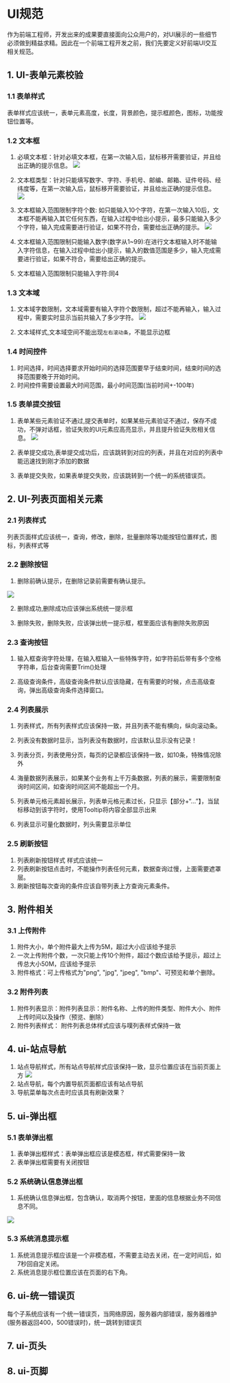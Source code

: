# UI规范
作为前端工程师，开发出来的成果要直接面向公众用户的，对UI展示的一些细节必须做到精益求精。因此在一个前端工程开发之前，我们先要定义好前端UI交互相关规范。

## 1. UI-表单元素校验
### 1.1 表单样式
表单样式应该统一，表单元素高度，长度，背景颜色，提示框颜色，图标，功能按钮位置等。

### 1.2 文本框
1. 必填文本框：针对必填文本框，在第一次输入后，鼠标移开需要验证，并且给出正确的提示信息。
![](./images/ui-text-must.png)
2. 文本框类型：针对只能填写数字、字符、手机号、邮编、邮箱、证件号码、经纬度等，在第一次输入后，鼠标移开需要验证，并且给出正确的提示信息。
![](./images/text-type-must.png)

3. 文本框输入范围限制字符个数: 如只能输入10个字符，在第一次输入10后，文本框不能再输入其它任何东西，在输入过程中给出小提示，最多只能输入多少个字符，输入完成需要进行验证，如果不符合，需要给出正确的提示。
![](./images/ui-text-much.png)

4. 文本框输入范围限制只能输入数字(数字从1~99):在进行文本框输入时不能输入字符信息，在输入过程中给出小提示，输入的数值范围是多少，输入完成需要进行验证，如果不符合，需要给出正确的提示。

5. 文本框输入范围限制只能输入字符:同4

### 1.3 文本域
1. 文本域字数限制，文本域需要有输入字符个数限制，超过不能再输入，输入过程中，需要实时显示当前共输入了多少字符。
![](./images/ui-textarea.png)

2. 文本域样式,文本域空间不能出现`左右滚动条`，不能显示边框

### 1.4 时间控件
1. 时间选择，时间选择要求开始时间的选择范围要早于结束时间，结束时间的选择范围要晚于开始时间。
2. 时间控件需要设置最大时间范围，最小时间范围(当前时间+-100年)

### 1.5 表单提交按钮
1. 表单某些元素验证不通过,提交表单时，如果某些元素验证不通过，保存不成功，不弹对话框，验证失败的UI元素应高亮显示，并且提升验证失败相关信息。
![](./images/ui-table-submit.png)

2. 表单提交成功,表单提交成功后，应该跳转到对应的列表，并且在对应的列表中能迅速找到刚才添加的数据

3. 表单提交失败，如果表单提交失败，应该跳转到一个统一的系统错误页。

## 2. UI-列表页面相关元素
### 2.1 列表样式
列表页面样式应该统一，查询，修改，删除，批量删除等功能按钮位置样式，图标，列表样式等

### 2.2 删除按钮
1. 删除前确认提示，在删除记录前需要有确认提示。

![](./images/ui-del-button.png)

2. 删除成功,删除成功应该弹出系统统一提示框

3. 删除失败，删除失败，应该弹出统一提示框，框里面应该有删除失败原因

### 2.3 查询按钮
1. 输入框查询字符处理，在输入框输入一些特殊字符，如字符前后带有多个空格字符串，后台查询需要Trim()处理

2. 高级查询条件，高级查询条件默认应该隐藏，在有需要的时候，点击高级查询，弹出高级查询条件选择窗口。

### 2.4 列表展示
1. 列表样式，所有列表样式应该保持一致，并且列表不能有横向，纵向滚动条。

2. 列表没有数据时显示，当列表没有数据时，应该默认显示没有记录！

3. 列表分页，列表使用分页，每页的记录都应该保持一致，如10条，特殊情况除外

4. 海量数据列表展示，如果某个业务有上千万条数据，列表的展示，需要限制查询时间区间，如查询时间区间不能超出一个月。

5. 列表单元格元素超长展示，列表单元格元素过长，只显示【部分+“...”】，当鼠标移动到该字符时，使用Tooltip将内容全部显示出来

6. 列表显示可量化数据时，列头需要显示单位

### 2.5 刷新按钮
1. 列表刷新按钮样式 样式应该统一
2. 列表刷新按钮点击时，不能操作列表任何元素，数据查询过慢，上面需要遮罩层。
3. 刷新按钮每次查询的条件应该自带列表上方查询元素条件。

## 3. 附件相关
### 3.1 上传附件
1. 附件大小，单个附件最大上传为5M，超过大小应该给予提示
2. 一次上传附件个数，一次只能上传10个附件，超过个数应该给予提示，超过上传总大小50M，应该给予提示
3. 附件格式：可上传格式为"png",  "jpg",  "jpeg",  "bmp"、可预览和单个删除。

### 3.2 附件列表
1. 附件列表显示：附件列表显示：附件名称、上传的附件类型、附件大小、附件上传时间以及操作（预览、删除）
2. 附件列表样式： 附件列表总体样式应该与噗列表样式保持一致

## 4. ui-站点导航
1. 站点导航样式，所有站点导航样式应该保持一致，显示位置应该在当前页面上方
![](./images/ui-site-nav.png)
2. 站点导航，每个内置导航页面都应该有站点导航
3. 导航菜单每次点击时应该具有刷新效果？


## 5. ui-弹出框
### 5.1 表单弹出框
1. 表单弹出框样式：表单弹出框应该是模态框，样式需要保持一致
2. 表单弹出框需要有关闭按钮

### 5.2 系统确认信息弹出框
1. 系统确认信息弹出框，包含确认，取消两个按钮，里面的信息根据业务不同信息不同。

![](./images/ui-del-button.png)

### 5.3 系统消息提示框
1. 系统消息提示框应该是一个非模态框，不需要主动去关闭，在一定时间后，如7秒回自定关闭。
2. 系统消息提示框位置应该在页面的右下角。

## 6. ui-统一错误页
每个子系统应该有一个统一错误页，当网络原因，服务器内部错误，服务器维护(服务器返回400，500错误时)，统一跳转到错误页

## 7. ui-页头

## 8. ui-页脚

